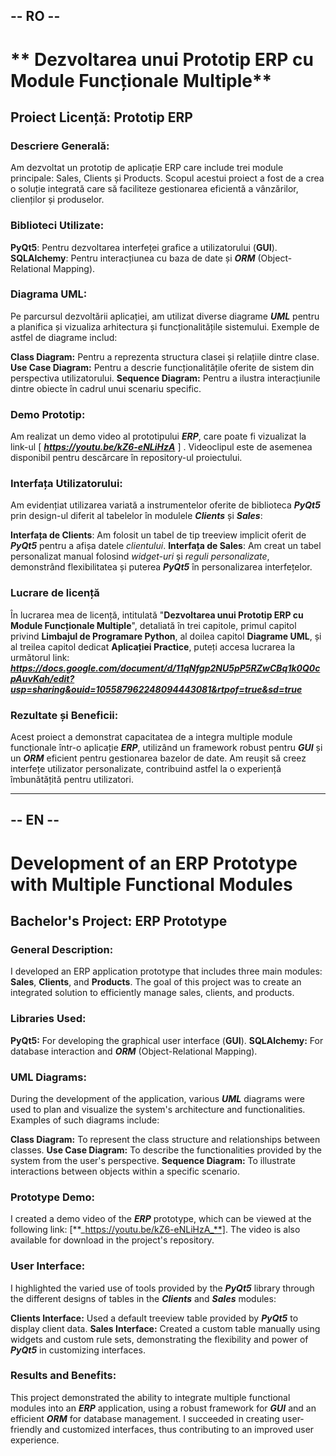 ## **-- RO --**
# ** Dezvoltarea unui Prototip ERP cu Module Funcționale Multiple**

## **Proiect Licență: Prototip ERP**

### **Descriere Generală:**
Am dezvoltat un prototip de aplicație ERP care include trei module principale: Sales, Clients și Products. Scopul acestui proiect a fost de a crea o soluție integrată care să faciliteze gestionarea eficientă a vânzărilor, clienților și produselor.

### **Biblioteci Utilizate:**

**PyQt5**: Pentru dezvoltarea interfeței grafice a utilizatorului (**GUI**).
**SQLAlchemy**: Pentru interacțiunea cu baza de date și **_ORM_** (Object-Relational Mapping).
### **Diagrama UML:**
Pe parcursul dezvoltării aplicației, am utilizat diverse diagrame **_UML_** pentru a planifica și vizualiza arhitectura și funcționalitățile sistemului. Exemple de astfel de diagrame includ:

**Class Diagram:** Pentru a reprezenta structura clasei și relațiile dintre clase.
**Use Case Diagram:** Pentru a descrie funcționalitățile oferite de sistem din perspectiva utilizatorului.
**Sequence Diagram:** Pentru a ilustra interacțiunile dintre obiecte în cadrul unui scenariu specific.
### **Demo Prototip:**
Am realizat un demo video al prototipului **_ERP_**, care poate fi vizualizat la link-ul [ **___https://youtu.be/kZ6-eNLiHzA___** ] . Videoclipul este de asemenea disponibil pentru descărcare în repository-ul proiectului.

### **Interfața Utilizatorului:**
Am evidențiat utilizarea variată a instrumentelor oferite de biblioteca **_PyQt5_** prin design-ul diferit al tabelelor în modulele **_Clients_** și **_Sales_**:

**Interfața de Clients**: Am folosit un tabel de tip treeview implicit oferit de **_PyQt5_** pentru a afișa datele _clientului_.
**Interfața de Sales**: Am creat un tabel personalizat manual folosind _widget-uri_ și _reguli personalizate_, demonstrând flexibilitatea și puterea **_PyQt5_** în personalizarea interfețelor.

### **Lucrare de licență**
În lucrarea mea de licență, intitulată "**Dezvoltarea unui Prototip ERP cu Module Funcționale Multiple**", detaliată în trei capitole, primul capitol privind **Limbajul de Programare Python**, al doilea capitol **Diagrame UML**, și al treilea capitol dedicat **Aplicației Practice**, puteți accesa lucrarea la următorul link: _**https://docs.google.com/document/d/11qNfgp2NU5pP5RZwCBq1k0Q0cpAuvKah/edit?usp=sharing&ouid=105587962248094443081&rtpof=true&sd=true**_

### **Rezultate și Beneficii:**
Acest proiect a demonstrat capacitatea de a integra multiple module funcționale într-o aplicație **_ERP_**, utilizând un framework robust pentru **_GUI_** și un **_ORM_** eficient pentru gestionarea bazelor de date. Am reușit să creez interfețe utilizator personalizate, contribuind astfel la o experiență îmbunătățită pentru utilizatori.

---

## **-- EN --**

# **Development of an ERP Prototype with Multiple Functional Modules**

## **Bachelor's Project: ERP Prototype**

### **General Description:**
I developed an ERP application prototype that includes three main modules: **Sales**, **Clients**, and **Products**. The goal of this project was to create an integrated solution to efficiently manage sales, clients, and products.

### **Libraries Used:**

**PyQt5:** For developing the graphical user interface (**GUI**).
**SQLAlchemy:** For database interaction and **_ORM_** (Object-Relational Mapping).

### **UML Diagrams:**
During the development of the application, various **_UML_** diagrams were used to plan and visualize the system's architecture and functionalities. Examples of such diagrams include:

**Class Diagram:** To represent the class structure and relationships between classes.
**Use Case Diagram:** To describe the functionalities provided by the system from the user's perspective.
**Sequence Diagram:** To illustrate interactions between objects within a specific scenario.

### **Prototype Demo:**
I created a demo video of the **_ERP_** prototype, which can be viewed at the following link: [**_https://youtu.be/kZ6-eNLiHzA_**]. The video is also available for download in the project's repository.

### **User Interface:**
I highlighted the varied use of tools provided by the **_PyQt5_** library through the different designs of tables in the **_Clients_** and **_Sales_** modules:

**Clients Interface:** Used a default treeview table provided by **_PyQt5_** to display client data.
**Sales Interface:** Created a custom table manually using widgets and custom rule sets, demonstrating the flexibility and power of **_PyQt5_** in customizing interfaces.

### **Results and Benefits:**
This project demonstrated the ability to integrate multiple functional modules into an **_ERP_** application, using a robust framework for **_GUI_** and an efficient **_ORM_** for database management. I succeeded in creating user-friendly and customized interfaces, thus contributing to an improved user experience.
